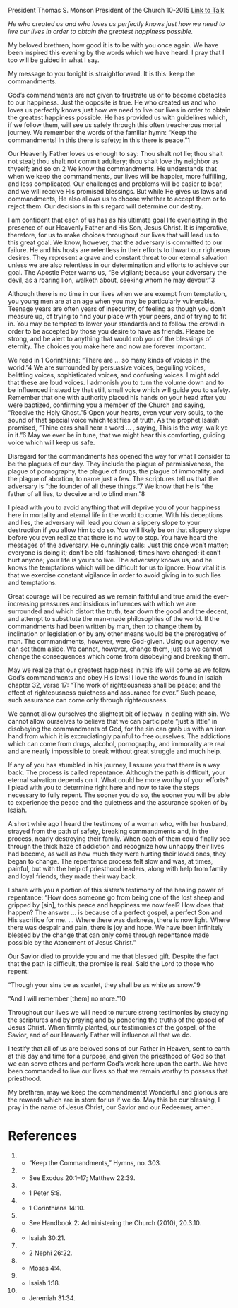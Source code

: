 President Thomas S. Monson
President of the Church
10-2015
[Link to Talk](https://www.churchofjesuschrist.org/study/general-conference/2015/10/keep-the-commandments?lang=eng)

_He who created us and who loves us perfectly knows just how we need to live our lives in order to obtain the greatest happiness possible._

My beloved brethren, how good it is to be with you once again. We have been inspired this evening by the words which we have heard. I pray that I too will be guided in what I say.

My message to you tonight is straightforward. It is this: keep the commandments.

God’s commandments are not given to frustrate us or to become obstacles to our happiness. Just the opposite is true. He who created us and who loves us perfectly knows just how we need to live our lives in order to obtain the greatest happiness possible. He has provided us with guidelines which, if we follow them, will see us safely through this often treacherous mortal journey. We remember the words of the familiar hymn: “Keep the commandments! In this there is safety; in this there is peace.”1

Our Heavenly Father loves us enough to say: Thou shalt not lie; thou shalt not steal; thou shalt not commit adultery; thou shalt love thy neighbor as thyself; and so on.2 We know the commandments. He understands that when we keep the commandments, our lives will be happier, more fulfilling, and less complicated. Our challenges and problems will be easier to bear, and we will receive His promised blessings. But while He gives us laws and commandments, He also allows us to choose whether to accept them or to reject them. Our decisions in this regard will determine our destiny.

I am confident that each of us has as his ultimate goal life everlasting in the presence of our Heavenly Father and His Son, Jesus Christ. It is imperative, therefore, for us to make choices throughout our lives that will lead us to this great goal. We know, however, that the adversary is committed to our failure. He and his hosts are relentless in their efforts to thwart our righteous desires. They represent a grave and constant threat to our eternal salvation unless we are also relentless in our determination and efforts to achieve our goal. The Apostle Peter warns us, “Be vigilant; because your adversary the devil, as a roaring lion, walketh about, seeking whom he may devour.”3

Although there is no time in our lives when we are exempt from temptation, you young men are at an age when you may be particularly vulnerable. Teenage years are often years of insecurity, of feeling as though you don’t measure up, of trying to find your place with your peers, and of trying to fit in. You may be tempted to lower your standards and to follow the crowd in order to be accepted by those you desire to have as friends. Please be strong, and be alert to anything that would rob you of the blessings of eternity. The choices you make here and now are forever important.

We read in 1 Corinthians: “There are … so many kinds of voices in the world.”4 We are surrounded by persuasive voices, beguiling voices, belittling voices, sophisticated voices, and confusing voices. I might add that these are loud voices. I admonish you to turn the volume down and to be influenced instead by that still, small voice which will guide you to safety. Remember that one with authority placed his hands on your head after you were baptized, confirming you a member of the Church and saying, “Receive the Holy Ghost.”5 Open your hearts, even your very souls, to the sound of that special voice which testifies of truth. As the prophet Isaiah promised, “Thine ears shall hear a word … , saying, This is the way, walk ye in it.”6 May we ever be in tune, that we might hear this comforting, guiding voice which will keep us safe.

Disregard for the commandments has opened the way for what I consider to be the plagues of our day. They include the plague of permissiveness, the plague of pornography, the plague of drugs, the plague of immorality, and the plague of abortion, to name just a few. The scriptures tell us that the adversary is “the founder of all these things.”7 We know that he is “the father of all lies, to deceive and to blind men.”8

I plead with you to avoid anything that will deprive you of your happiness here in mortality and eternal life in the world to come. With his deceptions and lies, the adversary will lead you down a slippery slope to your destruction if you allow him to do so. You will likely be on that slippery slope before you even realize that there is no way to stop. You have heard the messages of the adversary. He cunningly calls: Just this once won’t matter; everyone is doing it; don’t be old-fashioned; times have changed; it can’t hurt anyone; your life is yours to live. The adversary knows us, and he knows the temptations which will be difficult for us to ignore. How vital it is that we exercise constant vigilance in order to avoid giving in to such lies and temptations.

Great courage will be required as we remain faithful and true amid the ever-increasing pressures and insidious influences with which we are surrounded and which distort the truth, tear down the good and the decent, and attempt to substitute the man-made philosophies of the world. If the commandments had been written by man, then to change them by inclination or legislation or by any other means would be the prerogative of man. The commandments, however, were God-given. Using our agency, we can set them aside. We cannot, however, change them, just as we cannot change the consequences which come from disobeying and breaking them.

May we realize that our greatest happiness in this life will come as we follow God’s commandments and obey His laws! I love the words found in Isaiah chapter 32, verse 17: “The work of righteousness shall be peace; and the effect of righteousness quietness and assurance for ever.” Such peace, such assurance can come only through righteousness.

We cannot allow ourselves the slightest bit of leeway in dealing with sin. We cannot allow ourselves to believe that we can participate “just a little” in disobeying the commandments of God, for the sin can grab us with an iron hand from which it is excruciatingly painful to free ourselves. The addictions which can come from drugs, alcohol, pornography, and immorality are real and are nearly impossible to break without great struggle and much help.

If any of you has stumbled in his journey, I assure you that there is a way back. The process is called repentance. Although the path is difficult, your eternal salvation depends on it. What could be more worthy of your efforts? I plead with you to determine right here and now to take the steps necessary to fully repent. The sooner you do so, the sooner you will be able to experience the peace and the quietness and the assurance spoken of by Isaiah.

A short while ago I heard the testimony of a woman who, with her husband, strayed from the path of safety, breaking commandments and, in the process, nearly destroying their family. When each of them could finally see through the thick haze of addiction and recognize how unhappy their lives had become, as well as how much they were hurting their loved ones, they began to change. The repentance process felt slow and was, at times, painful, but with the help of priesthood leaders, along with help from family and loyal friends, they made their way back.

I share with you a portion of this sister’s testimony of the healing power of repentance: “How does someone go from being one of the lost sheep and gripped by [sin], to this peace and happiness we now feel? How does that happen? The answer … is because of a perfect gospel, a perfect Son and His sacrifice for me. … Where there was darkness, there is now light. Where there was despair and pain, there is joy and hope. We have been infinitely blessed by the change that can only come through repentance made possible by the Atonement of Jesus Christ.”

Our Savior died to provide you and me that blessed gift. Despite the fact that the path is difficult, the promise is real. Said the Lord to those who repent:

“Though your sins be as scarlet, they shall be as white as snow.”9

“And I will remember [them] no more.”10

Throughout our lives we will need to nurture strong testimonies by studying the scriptures and by praying and by pondering the truths of the gospel of Jesus Christ. When firmly planted, our testimonies of the gospel, of the Savior, and of our Heavenly Father will influence all that we do.

I testify that all of us are beloved sons of our Father in Heaven, sent to earth at this day and time for a purpose, and given the priesthood of God so that we can serve others and perform God’s work here upon the earth. We have been commanded to live our lives so that we remain worthy to possess that priesthood.

My brethren, may we keep the commandments! Wonderful and glorious are the rewards which are in store for us if we do. May this be our blessing, I pray in the name of Jesus Christ, our Savior and our Redeemer, amen.

# References
1. - “Keep the Commandments,” Hymns, no. 303.
2. - See Exodus 20:1–17; Matthew 22:39.
3. - 1 Peter 5:8.
4. - 1 Corinthians 14:10.
5. - See Handbook 2: Administering the Church (2010), 20.3.10.
6. - Isaiah 30:21.
7. - 2 Nephi 26:22.
8. - Moses 4:4.
9. - Isaiah 1:18.
10. - Jeremiah 31:34.
